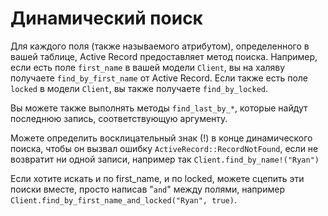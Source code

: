 # Динамический поиск

Для каждого поля (также называемого атрибутом), определенного в вашей таблице, Active Record предоставляет метод поиска. Например, если есть поле `first_name` в вашей модели `Client`, вы на халяву получаете `find_by_first_name` от Active Record. Если также есть поле `locked` в модели `Client`, вы также получаете `find_by_locked`.

Вы можете также выполнять методы `find_last_by_*`, которые найдут последнюю запись, соответствующую аргументу.

Можете определить восклицательный знак (!) в конце динамического поиска, чтобы он вызвал ошибку `ActiveRecord::RecordNotFound`, если не возвратит ни одной записи, например так `Client.find_by_name!("Ryan")`

Если хотите искать и по first_name, и по locked, можете сцепить эти поиски вместе, просто написав "`and`" между полями, например `Client.find_by_first_name_and_locked("Ryan", true)`.
